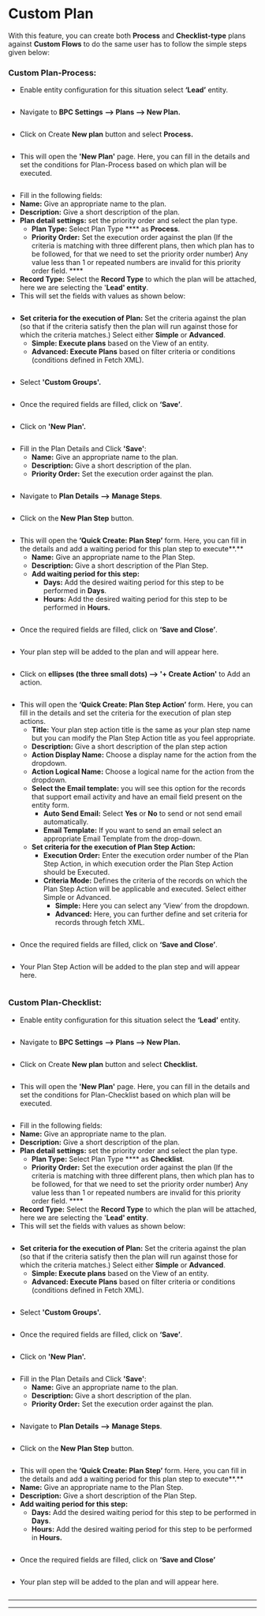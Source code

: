 # Custom Plan

With this feature, you can create both **Process** and **Checklist-type** plans against **Custom Flows** to do the same user has to follow the simple steps given below:

### **Custom Plan-Process:**

* Enable entity configuration for this situation select  **‘Lead’** entity.&#x20;

<figure><img src="../../../../.gitbook/assets/1 (79).png" alt=""><figcaption></figcaption></figure>

* Navigate to **BPC Settings** **--> Plans --> New Plan.**

<figure><img src="../../../../.gitbook/assets/Custom process_2.png" alt=""><figcaption></figcaption></figure>

* Click on Create **New plan** button and select **Process.**

<figure><img src="../../../../.gitbook/assets/Custom process_3 (1).png" alt=""><figcaption></figcaption></figure>

* This will open the **'New Plan'** page. Here, you can fill in the details and set the conditions for Plan-Process based on which plan will be executed.

<figure><img src="../../../../.gitbook/assets/Custom process_5.png" alt=""><figcaption></figcaption></figure>

* Fill in the following fields:&#x20;
* **Name:** Give an appropriate name to the plan.
* **Description:** Give a short description of the plan.
* **Plan detail settings:** set the priority order and select the plan type.
  * **Plan Type:** Select Plan Type **** as **Process**.
  * **Priority Order:** Set the execution order against the plan (If the criteria is matching with three different plans, then which plan has to be followed, for that we need to set the priority order number) Any value less than 1 or repeated numbers are invalid for this priority order field. ****&#x20;
* **Record Type:** Select the **Record Type** to which the plan will be attached, here we are selecting the '**Lead' entity**.
* This will set the fields with values as shown below:

<figure><img src="../../../../.gitbook/assets/Custom process_6.png" alt=""><figcaption></figcaption></figure>

* **Set criteria for the execution of Plan:** Set the criteria against the plan (so that if the criteria satisfy then the plan will run against those for which the criteria matches.) Select either **Simple** or **Advanced**.
  * **Simple: Execute plans** based on the View of an entity.
  * **Advanced: Execute Plans** based on filter criteria or conditions (conditions defined in Fetch XML).

<figure><img src="../../../../.gitbook/assets/Custom process_7.png" alt=""><figcaption></figcaption></figure>

* Select **'Custom Groups'.**

<figure><img src="../../../../.gitbook/assets/Custom process_8.png" alt=""><figcaption></figcaption></figure>

* Once the required fields are filled, click on **‘Save’**.

<figure><img src="../../../../.gitbook/assets/Custom process_9.png" alt=""><figcaption></figcaption></figure>

* Click on **'New Plan'.**

<figure><img src="../../../../.gitbook/assets/Custom process_10.png" alt=""><figcaption></figcaption></figure>

* Fill in the Plan Details and Click **'Save'**:
  * **Name:** Give an appropriate name to the plan.
  * **Description:** Give a short description of the plan.
  * **Priority Order:** Set the execution order against the plan.

<figure><img src="../../../../.gitbook/assets/Custom process_11.png" alt=""><figcaption></figcaption></figure>

* Navigate to **Plan Details** **-->** **Manage Steps**.

<figure><img src="../../../../.gitbook/assets/Custom process PLAN STEP_1.png" alt=""><figcaption></figcaption></figure>

* Click on the **New Plan Step** button.

<figure><img src="../../../../.gitbook/assets/Custom process PLAN STEP_2.png" alt=""><figcaption></figcaption></figure>

* This will open the **‘Quick Create: Plan Step’** form. Here, you can fill in the details and add a waiting period for this plan step to execute**.**
  * **Name:** Give an appropriate name to the Plan Step.
  * **Description:** Give a short description of the Plan Step.
  * **Add waiting period for this step:**
    * **Days:** Add the desired waiting period for this step to be performed in **Days**.
    * **Hours:** Add the desired waiting period for this step to be performed in **Hours.**

<figure><img src="../../../../.gitbook/assets/Custom process PLAN STEP_3.png" alt=""><figcaption></figcaption></figure>

* Once the required fields are filled, click on **‘Save and Close’**.

<figure><img src="../../../../.gitbook/assets/Custom process PLAN STEP_4.png" alt=""><figcaption></figcaption></figure>

* Your plan step will be added to the plan and will appear here.

<figure><img src="../../../../.gitbook/assets/Custom process PLAN STEP_5.png" alt=""><figcaption></figcaption></figure>

* Click on **ellipses (the three small dots) --> '+ Create Action'** to Add an action.

<figure><img src="../../../../.gitbook/assets/Custom process plan step action_1.png" alt=""><figcaption></figcaption></figure>

* This will open the **‘Quick Create: Plan Step Action’** form. Here, you can fill in the details and set the criteria for the execution of plan step actions.
  * **Title:** Your plan step action title is the same as your plan step name but you can modify the Plan Step Action title as you feel appropriate.&#x20;
  * **Description:** Give a short description of the plan step action
  * **Action Display Name:** Choose a display name for the action from the dropdown.
  * **Action Logical Name:** Choose a logical name for the action from the dropdown.
  * **Select the Email template:** you will see this option for the records that support email activity and have an email field present on the entity form.
    * **Auto Send Email:** Select **Yes** or **No** to send or not send email automatically.
    * **Email Template:** If you want to send an email select an appropriate Email Template from the drop-down.
  * **Set criteria for the execution of Plan Step Action:**
    * **Execution Order:** Enter the execution order number of the Plan Step Action, in which execution order the Plan Step Action should be Executed.
    * **Criteria Mode:** Defines the criteria of the records on which the Plan Step Action will be applicable and executed. Select either Simple or Advanced.
      * **Simple:** Here you can select any ‘View’ from the dropdown.
      * **Advanced:** Here, you can further define and set criteria for records through fetch XML.

<figure><img src="../../../../.gitbook/assets/Custom process plan step action_2 (2).png" alt=""><figcaption></figcaption></figure>

* Once the required fields are filled, click on **‘Save and Close’**.

<figure><img src="../../../../.gitbook/assets/Custom process plan step action_3.png" alt=""><figcaption></figcaption></figure>

* Your Plan Step Action will be added to the plan step and will appear here.

<figure><img src="../../../../.gitbook/assets/Custom process plan step action_4.png" alt=""><figcaption></figcaption></figure>

### **Custom Plan-Checklist:**

* Enable entity configuration for this situation select the **‘Lead’** entity.&#x20;

<figure><img src="../../../../.gitbook/assets/custom checklist plan_1.png" alt=""><figcaption></figcaption></figure>

* Navigate to **BPC Settings** **--> Plans --> New Plan.**

<figure><img src="../../../../.gitbook/assets/custom checklist plan_2.png" alt=""><figcaption></figcaption></figure>

* Click on Create **New plan** button and select **Checklist.**

<figure><img src="../../../../.gitbook/assets/custom checklist plan_3.png" alt=""><figcaption></figcaption></figure>

* This will open the **'New Plan'** page. Here, you can fill in the details and set the conditions for Plan-Checklist based on which plan will be executed.

<figure><img src="../../../../.gitbook/assets/custom checklist plan_4.png" alt=""><figcaption></figcaption></figure>

* Fill in the following fields:&#x20;
* **Name:** Give an appropriate name to the plan.
* **Description:** Give a short description of the plan.
* **Plan detail settings:** set the priority order and select the plan type.
  * **Plan Type:** Select Plan Type **** as **Checklist**.
  * **Priority Order:** Set the execution order against the plan (If the criteria is matching with three different plans, then which plan has to be followed, for that we need to set the priority order number) Any value less than 1 or repeated numbers are invalid for this priority order field. ****&#x20;
* **Record Type:** Select the **Record Type** to which the plan will be attached, here we are selecting the '**Lead' entity**.
* This will set the fields with values as shown below:

<figure><img src="../../../../.gitbook/assets/custom checklist plan_5.png" alt=""><figcaption></figcaption></figure>

* **Set criteria for the execution of Plan:** Set the criteria against the plan (so that if the criteria satisfy then the plan will run against those for which the criteria matches.) Select either **Simple** or **Advanced**.
  * **Simple: Execute plans** based on the View of an entity.
  * **Advanced: Execute Plans** based on filter criteria or conditions (conditions defined in Fetch XML).

<figure><img src="../../../../.gitbook/assets/custom checklist plan_6.png" alt=""><figcaption></figcaption></figure>

* Select **'Custom Groups'.**

<figure><img src="../../../../.gitbook/assets/custom checklist plan_7.png" alt=""><figcaption></figcaption></figure>

* Once the required fields are filled, click on **‘Save’**.

<figure><img src="../../../../.gitbook/assets/custom checklist plan_8.png" alt=""><figcaption></figcaption></figure>

* Click on **'New Plan'.**

<figure><img src="../../../../.gitbook/assets/custom checklist plan_9.png" alt=""><figcaption></figcaption></figure>

* Fill in the Plan Details and Click **'Save'**:
  * **Name:** Give an appropriate name to the plan.
  * **Description:** Give a short description of the plan.
  * **Priority Order:** Set the execution order against the plan.

<figure><img src="../../../../.gitbook/assets/custom checklist plan_10.png" alt=""><figcaption></figcaption></figure>

* Navigate to **Plan Details** **-->** **Manage Steps**.

<figure><img src="../../../../.gitbook/assets/custom checklist plan step_1.png" alt=""><figcaption></figcaption></figure>

* Click on the **New Plan Step** button.

<figure><img src="../../../../.gitbook/assets/custom checklist plan step_2.png" alt=""><figcaption></figcaption></figure>

* This will open the **‘Quick Create: Plan Step’** form. Here, you can fill in the details and add a waiting period for this plan step to execute**.**
* **Name:** Give an appropriate name to the Plan Step.
* **Description:** Give a short description of the Plan Step.
* **Add waiting period for this step:**
  * **Days:** Add the desired waiting period for this step to be performed in **Days**.
  * **Hours:** Add the desired waiting period for this step to be performed in **Hours.**

<figure><img src="../../../../.gitbook/assets/custom checklist plan step_3 (1).png" alt=""><figcaption></figcaption></figure>

* Once the required fields are filled, click on **‘Save and Close’**

<figure><img src="../../../../.gitbook/assets/custom checklist plan step_4.png" alt=""><figcaption></figcaption></figure>

* Your plan step will be added to the plan and will appear here.

<figure><img src="../../../../.gitbook/assets/custom checklist plan step_5.png" alt=""><figcaption></figcaption></figure>

****

****
